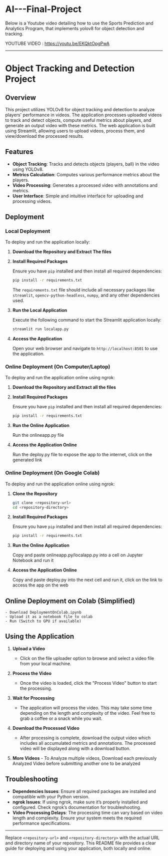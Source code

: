 # AI---Final-Project

Below is a  Youtube video detailing how to use the Sports Prediction and Analytics Program, that implements yolov8 for object detection and tracking.

YOUTUBE VIDEO : https://youtu.be/EKQktOpgPwA

---

# Object Tracking and Detection Project

## Overview

This project utilizes YOLOv8 for object tracking and detection to analyze players' performance in videos. The application processes uploaded videos to track and detect objects, compute useful metrics about players, and generate an output video with these metrics. The web application is built using Streamlit, allowing users to upload videos, process them, and view/download the processed results.

## Features

- **Object Tracking**: Tracks and detects objects (players, ball) in the video using YOLOv8.
- **Metrics Calculation**: Computes various performance metrics about the players.
- **Video Processing**: Generates a processed video with annotations and metrics.
- **User Interface**: Simple and intuitive interface for uploading and processing videos.

## Deployment

### Local Deployment

To deploy and run the application locally:

1. **Download the Repository and Extract The files**

2. **Install Required Packages**

    Ensure you have `pip` installed and then install all required dependencies:

    ```bash
    pip install -r requirements.txt
    ```

    The `requirements.txt` file should include all necessary packages like `streamlit`, `opencv-python-headless`, `numpy`, and any other dependencies used.

3. **Run the Local Application**

    Execute the following command to start the Streamlit application locally:

    ```bash
    streamlit run localapp.py
    ```

4. **Access the Application**

    Open your web browser and navigate to `http://localhost:8501` to use the application.

### Online Deployment (On Computer/Laptop)

To deploy and run the application online using ngrok:

1. **Download the Repository and Extract all the files**

2. **Install Required Packages**

    Ensure you have `pip` installed and then install all required dependencies:

    ```bash
    pip install -r requirements.txt
    ```

3. **Run the Online Application**

    Run the onlineapp.py file

4. **Access the Application Online**

    Run the deploy.py file to expose the app to the internet, click on the generated link

### Online Deployment (On Google Colab)

To deploy and run the application online using ngrok:

1. **Clone the Repository**

    ```bash
    git clone <repository-url>
    cd <repository-directory>
    ```

2. **Install Required Packages**

    Ensure you have `pip` installed and then install all required dependencies:

    ```bash
    pip install -r requirements.txt
    ```

3. **Run the Online Application**

    Copy and paste onlineapp.py/localapp.py into a cell on Jupyter Notebook and run it

4. **Access the Application Online**

    Copy and paste deploy.py into the next cell and run it, click on the link to access the app on the web
    
## Online Deployment on Colab (Simplified)

    - Download DeploymentOnColab.ipynb
    - Upload it as a notebook file to colab
    - Run (Switch to GPU if available)


## Using the Application

1. **Upload a Video**
    - Click on the file uploader option to browse and select a video file from your local machine.

2. **Process the Video**
    - Once the video is loaded, click the "Process Video" button to start the processing.

3. **Wait for Processing**
    - The application will process the video. This may take some time depending on the length and complexity of the video. Feel free to grab a coffee or a snack while you wait.

4. **Download the Processed Video**
    - After processing is complete, download the output video which includes all accumulated metrics and annotations. The processed video will be displayed along with a download button.
  
5. **More Videos**
       - To Analyze multiple videos, Download each previously Analyzed Video before submitting another one to be analyzed

## Troubleshooting

- **Dependencies Issues**: Ensure all required packages are installed and compatible with your Python version.
- **ngrok Issues**: If using ngrok, make sure it’s properly installed and configured. Check ngrok’s documentation for troubleshooting.
- **Video Processing Delays**: The processing time can vary based on video length and complexity. Ensure your system meets the required performance specifications.


---

Replace `<repository-url>` and `<repository-directory>` with the actual URL and directory name of your repository. This README file provides a clear guide for deploying and using your application, both locally and online.
